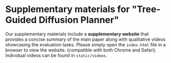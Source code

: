 # Supplementary materials for "Tree-Guided Diffusion Planner"

Our supplementary materials include a **supplementary website** that provides a concise summary of the main paper along with qualitative videos showcasing the evaluation tasks. 
Please simply open the `index.html` file in a browser to view the website. (compatible with both Chrome and Safari). 
Individual videos can be found in `static/videos`.
